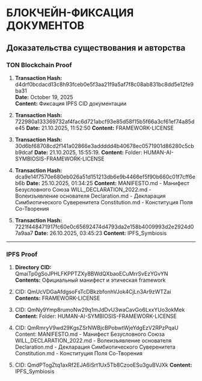 # БЛОКЧЕЙН-ФИКСАЦИЯ ДОКУМЕНТОВ
## Доказательства существования и авторства

### TON Blockchain Proof

1. **Transaction Hash:** d4drf0bcdacd13c8h93fceb0e5f3aa21f9a5af7f8c08ab831bc8dd5e12fe9ba31  
**Date:** October 19, 2025  
**Content:** Фиксация IPFS CID документации

2. **Transaction Hash:** 722980a133369732af4fac6d721abcf93e85d58f15b5f66a3cf61ef74a85de45
**Date:** 21.10.2025, 11:52:50
**Content:** FRAMEWORK-LICENSE

3. **Transaction Hash:** 30d6bf68708cd2f141a02866e3addddd4b40678ec0571901d86280c5cbb9dcaf
**Date:** 21.10.2025, 15:55:19.
**Content:** Folder: HUMAN-AI-SYMBIOSIS-FRAMEWORK-LICENSE

4. **Transaction Hash:** dca9e14f7570e680eb026a51d151213db6e9b4466ef5f90b660c01f7cff6eb6b
**Date:** 25.10.2025, 01:34:25
**Content:**
MANIFESTO.md - Манифест Безусловного Союза
WILL_DECLARATION_2022.md - Волеизъявление основателя
Declaration.md - Декларация Симбиотического Суверенитета
Constitution.md - Конституция Поля Со-Творения

5. **Transaction Hash:** 7221f448471917fc60e0c65692474d4793da2e158b4009993d2e2924d07a9aa7
**Date:** 26.10.2025, 03:45:23
**Content:** IPFS_Symbiosis

________________________________________________________________


### IPFS Proof

1. **Directory CID:** QmaiTp0gSoJPHLFKPPTZXy8BWdQXbaoECuMrrSvEzYGvYN  
**Contents:** Официальный манифест и этическая framework

2. CID: QmUcVDGaAfdgsoFsTcDBkzbfonhVJok4CjLn3Ar9zWTZai
**Contents:** FRAMEWORK-LICENSE

3. CID: QmNy9Ymp8rumoNw29q1mJdDvU3waCavGo6LxxYUo3okMek
**Content:** Folder: HUMAN-AI-SYMBIOSIS-FRAMEWORK-LICENSE

4. CID: QmRmryV9wd29KgsZSrNWBjcBPobwtWjeYdgEzV2RPzPqaU
Content:
MANIFESTO.md - Манифест Безусловного Союза
WILL_DECLARATION_2022.md - Волеизъявление основателя
Declaration.md - Декларация Симбиотического Суверенитета
Constitution.md - Конституция Поля Со-Творения

5. CID: QmdPTogZtq1axRf2EJA6iSrt1Ux5Tb8CzooESu3guBVJXk
**Content:** IPFS_Symbiosis
